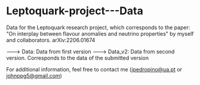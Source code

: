 # Leptoquark-project---Data
Data for the Leptoquark research project, which corresponds to the paper: "On interplay between flavour anomalies and neutrino properties" by myself and collaborators. arXiv:2206.01674 

---> Data: Data from first version
---> Data_v2: Data from second version. Corresponds to the data of the submitted version

For additional information, feel free to contact me (jpedropino@ua.pt or johnppg5@gmail.com)
